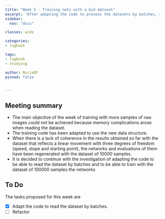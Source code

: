 ```yaml
---
title: "Week 5 - Training nets with a bid dataset"
excerpt: "After adapting the code to process the datasets by batches, it is evaluated how a large increase in the number of samples affects the efficiency of the networks."
sidebar:
  nav: "docs"

classes: wide

categories:
- logbook

tags:
- logbook
- studying

author: NuriaOF
pinned: false


---
```


## Meeting summary
- The main objective of the week of training with more samples of raw images could not be achieved because memory complications arose when reading the dataset.
- The training code has been adapted to use the new data structure.
- When there is a lack of coherence in the results obtained so far with the dataset that reflects a linear movement with three degrees of freedom (speed, slope and starting point), the networks and evaluations of them have been regenerated with the dataset of 10000 samples.
- It is decided to continue with the investigation of adapting the code to be able to read the dataset by batches and to be able to train with the dataset of 100000 samples the networks

## To Do
The tasks proposed for this week are

- [X] Adapt the code to read the dataset by batches.
- [ ] Refactor 
